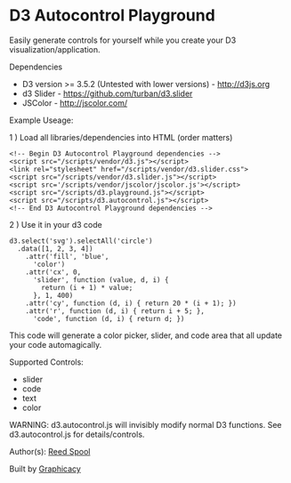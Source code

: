 # D3 Autocontrol Playground

Easily generate controls for yourself while you create your D3 visualization/application.

Dependencies
* D3 version >= 3.5.2 (Untested with lower versions) - http://d3js.org
* d3 Slider - https://github.com/turban/d3.slider
* JSColor - http://jscolor.com/

Example Useage:

1 ) Load all libraries/dependencies into HTML (order matters)

```
<!-- Begin D3 Autocontrol Playground dependencies -->
<script src="/scripts/vendor/d3.js"></script>
<link rel="stylesheet" href="/scripts/vendor/d3.slider.css">
<script src="/scripts/vendor/d3.slider.js"></script>
<script src='/scripts/vendor/jscolor/jscolor.js'></script>
<script src="/scripts/d3.playground.js"></script>
<script src="/scripts/d3.autocontrol.js"></script>
<!-- End D3 Autocontrol Playground dependencies -->
```

2 ) Use it in your d3 code

```
d3.select('svg').selectAll('circle')
  .data([1, 2, 3, 4])
    .attr('fill', 'blue',
      'color')
    .attr('cx', 0, 
      'slider', function (value, d, i) { 
        return (i + 1) * value;
      }, 1, 400)
    .attr('cy', function (d, i) { return 20 * (i + 1); })
    .attr('r', function (d, i) { return i + 5; },
      'code', function (d, i) { return d; })
```

This code will generate a color picker, slider, and code area that all update your code automagically.

Supported Controls:
* slider
* code
* text
* color

WARNING: d3.autocontrol.js will invisibly modify normal D3 functions. See d3.autocontrol.js for details/controls.

Author(s): [Reed Spool](https://github.com/reedspool)

Built by [Graphicacy](http://www.graphicacy.com)